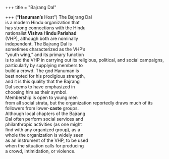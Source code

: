 +++
title = "Bajrang Dal"

+++
(“**Hanuman’s** Host”) The Bajrang Dal  
is a modern Hindu organization that  
has strong connections with the Hindu  
nationalist **Vishva Hindu Parishad**  
(VHP), although both are nominally  
independent. The Bajrang Dal is  
sometimes characterized as the VHP’s  
“youth wing,” and its primary function  
is to aid the VHP in carrying out its religious, political, and social campaigns,  
particularly by supplying members to  
build a crowd. The god Hanuman is  
best noted for his prodigious strength,  
and it is this quality that the Bajrang  
Dal seems to have emphasized in  
choosing him as their symbol.  
Membership is open to young men  
from all social strata, but the organization reportedly draws much of its followers from lower-**caste** groups.  
Although local chapters of the Bajrang  
Dal often perform social services and  
philanthropic activities (as one might  
find with any organized group), as a  
whole the organization is widely seen  
as an instrument of the VHP, to be used  
when the situation calls for producing  
a crowd, intimidation, or violence.